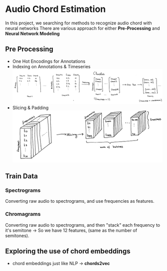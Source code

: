 # Audio Chord Estimation

In this project, we searching for methods to recognize audio chord with neural networks
There are various approach for either **Pre-Processing** and **Neural Network Modeling**

## Pre Processing

* One Hot Encodings for Annotations
* Indexing on Annotations & Timeseries
![](images/Vector_flow.png)
* Slicing & Padding
![](images/slicing.png)

## Train Data

### Spectrograms
Converting raw audio to spectrograms, and use frequencies as features.

### Chromagrams
Converting raw audio to spectrograms, and then "stack" each frequency to it's semitone -> So we have 12 features, (same as the number of semitones).

## Exploring the use of chord embeddings
* chord embeddings just like NLP -> <b>chords2vec</b>
